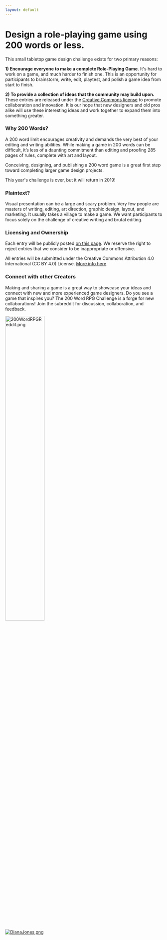 ```yaml
---
layout: default
---
```


# Design a role-playing game using 200 words or less.

This small tabletop game design challenge exists for two primary reasons:

**1) Encourage everyone to make a complete Role-Playing Game**. It's hard to work on a game, and much harder to finish one. This is an opportunity for participants to brainstorm, write, edit, playtest, and polish a game idea from start to finish.

**2) To provide a collection of ideas that the community may build upon.** These entries are released under the [Creative Commons license]({{site.baseurl}}/licensing) to promote collaboration and innovation. It is our hope that new designers and old pros alike will use these interesting ideas and work together to expand them into something greater.

### Why 200 Words?

A 200 word limit encourages creativity and demands the very best of your editing and writing abilities. While making a game in 200 words can be difficult, it’s less of a daunting commitment than editing and proofing 285 pages of rules, complete with art and layout.

Conceiving, designing, and publishing a 200 word game is a great first step toward completing larger game design projects.

This year's challenge is over, but it will return in 2019!

### Plaintext?

Visual presentation can be a large and scary problem. Very few people are masters of writing, editing, art direction, graphic design, layout, and marketing. It usually takes a village to make a game. We want participants to focus solely on the challenge of creative writing and brutal editing.

### Licensing and Ownership
Each entry will be publicly posted [on this page]({{site.baseurl}}/2018entries). We reserve the right to reject entries that we consider to be inappropriate or offensive. 

All entries will be submitted under the Creative Commons Attribution 4.0 International (CC BY 4.0) License. [More info here]({{site.baseurl}}/licensing).

### Connect with other Creators

Making and sharing a game is a great way to showcase your ideas and connect with new and more experienced game designers. Do you see a game that inspires you? The 200 Word RPG Challenge is a forge for new collaborations! Join the subreddit for discussion, collaboration, and feedback.

<a href="https://www.reddit.com/r/200wordrpg/"><img src="{{site.baseurl}}/assets/images/200wordreddit.png" style="width:50%" alt="200WordRPGReddit.png"></a>


[![DianaJones.png]({{site.baseurl}}/assets/images/DianaJones.png)](http://www.dianajonesaward.org/)

